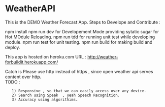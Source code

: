 # WeatherAPI
This is the DEMO Weather Forecast App.
Steps to Develope and Contribute :

npm install 
npm run dev for Developement Mode providing sytatic sugar for Hot MOdule Reloading.
npm run tdd for running unit test while developing module.
npm run test for unit testing.
npm run build for making build and deploy.

This app is hosted on heroku.com 
URL : http://weather-forbuildit.herokuapp.com/

Catch is Please use http instead of https , since open weather api serves content over http.                                          
TODO :

       1) Responsive , so that we can easily access over any device.                                                                  
       2) Search using Speak  , yeah Speech Recognition.                                                                                   
       3) Accuracy using algorithims.
